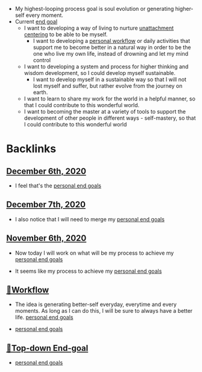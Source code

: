 - My highest-looping process goal is soul evolution or generating higher-self every moment.
- Current [end goal](<end goal.md>)
    - I want to developing a way of living to nurture [unattachment centering](<unattachment centering.md>) to be able to be myself.
        - I want to developing a [personal workflow](<personal workflow.md>) or daily activities that support me to become better in a natural way in order to be the one who live my own life, instead of drowning and let my mind control
    - I want to developing a system and process for higher thinking and wisdom development, so I could develop myself sustainable.
        - I want to develop myself in a sustainable way so that I will not lost myself and suffer, but rather evolve from the journey on earth.
    - I want to learn to share my work for the world in a helpful manner, so that I could contribute to this wonderful world.
    - I want to becoming the master at a variety of tools to support the development of other people in different ways - self-mastery, so that I could contribute to this wonderful world

# Backlinks
## [December 6th, 2020](<December 6th, 2020.md>)
- I feel that's the [personal end goals](<personal end goals.md>)

## [December 7th, 2020](<December 7th, 2020.md>)
- I also notice that I will need to merge my [personal end goals](<personal end goals.md>)

## [November 6th, 2020](<November 6th, 2020.md>)
- Now today I will work on what will be my process to achieve my [personal end goals](<personal end goals.md>)

- It seems like my process to achieve my [personal end goals](<personal end goals.md>)

## [🌱Workflow ](<🌱Workflow .md>)
- The idea is generating better-self everyday, everytime and every moments. As long as I can do this, I will be sure to always have a better life. [personal end goals](<personal end goals.md>)

-  [personal end goals](<personal end goals.md>)

## [🌲Top-down End-goal](<🌲Top-down End-goal.md>)
- [personal end goals](<personal end goals.md>)

